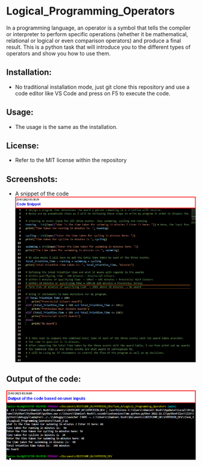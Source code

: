 # Logical_Programming_Operators
In a programming language, an operator is a symbol that tells the compiler or interpreter to perform specific operations (whether it be mathematical, relational or logical or even comparison operators) and produce a final result. This is a python task that will introduce you to the different types of operators and show you how to use them.

## Installation:
* No traditional installation mode, just git clone this repository and use a code editor like VS Code and press on F5 to execute the code.

## Usage:
* The usage is the same as the installation.

## License:
* Refer to the MIT license within the repository

## Screenshots:
* A snippet of the code
![image](https://github.com/Damiennsoh/Logical_Programming_Operators/blob/main/Screenshots/Control%20statements.jpg)

## Output of the code:
![image](https://github.com/Damiennsoh/Logical_Programming_Operators/blob/main/Screenshots/output.jpg)
